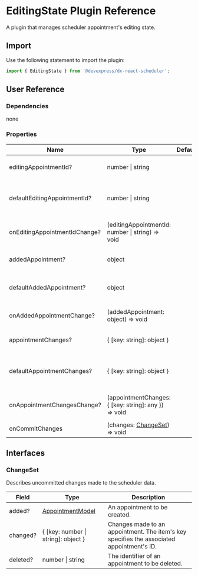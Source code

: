 # EditingState Plugin Reference

A plugin that manages scheduler appointment's editing state.

## Import

Use the following statement to import the plugin:

```js
import { EditingState } from '@devexpress/dx-react-scheduler';
```

## User Reference

### Dependencies

none

### Properties

Name | Type | Default | Description
-----|------|---------|------------
editingAppointmentId? | number &#124; string | | The identifier of an appointment being edited.
defaultEditingAppointmentId? | number &#124; string | | The initial value of the `editingAppointmentId` property in uncontrolled mode.
onEditingAppointmentIdChange? | (editingAppointmentId: number &#124; string) => void | | Handles changes to the `editingAppointmentId` property's value.
addedAppointment? | object | | Created but not committed appointment.
defaultAddedAppointment? | object | | The initial value of the `addedAppointment` property in uncontrolled mode.
onAddedAppointmentChange? | (addedAppointment: object) => void | | Handles changes to the `addedAppointment` property's value.
appointmentChanges? | { [key: string]: object } | | Uncommitted appointment changes.
defaultAppointmentChanges? | { [key: string]: object } | | The initial value of the `appointmentChanges` property in uncontrolled mode.
onAppointmentChangesChange? | (appointmentChanges: { [key: string]: any }) => void | | Handles changes to the `appointmentChanges` property's value.
onCommitChanges | (changes: [ChangeSet](#changeset)) => void | | Handles appointment changes committing.

## Interfaces

### ChangeSet

Describes uncommitted changes made to the scheduler data.

Field | Type | Description
------|------|------------
added? | [AppointmentModel](./scheduler.md#appointmentmodel) | An appointment to be created.
changed? | { [key: number &#124; string]: object } | Changes made to an appointment. The item's key specifies the associated appointment's ID.
deleted? | number &#124; string | The identifier of an appointment to be deleted.
